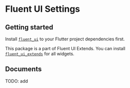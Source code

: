 # Fluent UI Settings

## Getting started

Install [`fluent_ui`](https://pub.dev/packages/fluent_ui) to your Flutter project dependencies first.

This package is a part of Fluent UI Extends. You can install [`fluent_ui_extends`](https://pub.dev/packages/fluent_ui_extends) for all widgets.

## Documents

TODO: add
